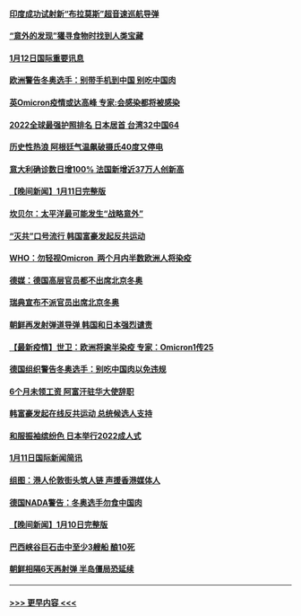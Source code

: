 #### [印度成功试射新“布拉莫斯”超音速巡航导弹](../pages/prog202/a103319165.md?t=01122101) 
#### [“意外的发现”獾寻食物时找到人类宝藏](../pages/prog202/a103319181.md?t=01122101) 
#### [1月12日国际重要讯息](../pages/prog202/a103319127.md?t=01122101) 
#### [欧洲警告冬奥选手：别带手机到中国 别吃中国肉](../pages/prog202/a103319037.md?t=01122101) 
#### [英Omicron疫情或达高峰 专家:会感染都将被感染](../pages/prog202/a103319059.md?t=01122101) 
#### [2022全球最强护照排名 日本居首 台湾32中国64](../pages/prog202/a103318992.md?t=01122101) 
#### [历史性热浪 阿根廷气温飙破摄氏40度又停电](../pages/prog202/a103318991.md?t=01122101) 
#### [意大利确诊数日增100% 法国新增近37万人创新高](../pages/prog202/a103318918.md?t=01122101) 
#### [【晚间新闻】1月11日完整版](../pages/prog202/a103318871.md?t=01122101) 
#### [坎贝尔：太平洋最可能发生“战略意外”](../pages/prog202/a103318713.md?t=01122101) 
#### [“灭共”口号流行 韩国富豪发起反共运动](../pages/prog202/a103318673.md?t=01122101) 
#### [WHO：勿轻视Omicron  两个月内半数欧洲人将染疫](../pages/prog202/a103318698.md?t=01122101) 
#### [德媒：德国高层官员都不出席北京冬奥](../pages/prog202/a103318630.md?t=01122101) 
#### [瑞典宣布不派官员出席北京冬奥](../pages/prog202/a103318525.md?t=01122101) 
#### [朝鲜再发射弹道导弹 韩国和日本强烈谴责](../pages/prog202/a103318508.md?t=01122101) 
#### [【最新疫情】世卫：欧洲将逾半染疫 专家：Omicron1传25](../pages/prog202/a103318481.md?t=01122101) 
#### [德国组织警告冬奥选手：别吃中国肉以免违规](../pages/prog202/a103318514.md?t=01122101) 
#### [6个月未领工资 阿富汗驻华大使辞职](../pages/prog202/a103318199.md?t=01122101) 
#### [韩富豪发起在线反共运动 总统候选人支持](../pages/prog202/a103318172.md?t=01122101) 
#### [和服振袖缤纷色  日本举行2022成人式](../pages/prog202/a103318224.md?t=01122101) 
#### [1月11日国际新闻简讯](../pages/prog202/a103318178.md?t=01122101) 
#### [组图：港人伦敦街头筑人链 声援香港媒体人](../pages/prog202/a103318141.md?t=01122101) 
#### [德国NADA警告：冬奥选手勿食中国肉](../pages/prog202/a103318104.md?t=01122101) 
#### [【晚间新闻】1月10日完整版](../pages/prog202/a103317893.md?t=01122101) 
#### [巴西峡谷巨石击中至少3艘船 酿10死](../pages/prog202/a103317997.md?t=01122101) 
#### [朝鲜相隔6天再射弹 半岛僵局恐延续](../pages/prog202/a103317955.md?t=01122101) 

----
#### [ >>> 更早内容 <<< ](../indexes/prog202-earlier.md)
